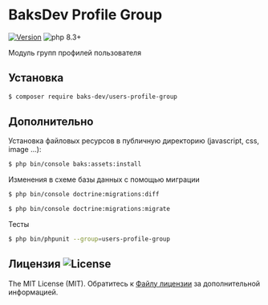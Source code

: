 # BaksDev Profile Group

[![Version](https://img.shields.io/badge/version-7.1.5-blue)](https://github.com/baks-dev/users-profile-group/releases)
![php 8.3+](https://img.shields.io/badge/php-min%208.3-red.svg)

Модуль групп профилей пользователя

## Установка

``` bash
$ composer require baks-dev/users-profile-group
```

## Дополнительно

Установка файловых ресурсов в публичную директорию (javascript, css, image ...):

``` bash
$ php bin/console baks:assets:install
```

Изменения в схеме базы данных с помощью миграции

``` bash
$ php bin/console doctrine:migrations:diff

$ php bin/console doctrine:migrations:migrate
```

Тесты

``` bash
$ php bin/phpunit --group=users-profile-group
```

## Лицензия ![License](https://img.shields.io/badge/MIT-green)

The MIT License (MIT). Обратитесь к [Файлу лицензии](LICENSE.md) за дополнительной информацией.

